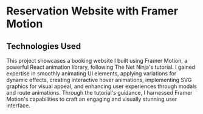 # Reservation Website with Framer Motion

## Technologies Used
This project showcases a booking website I built using Framer Motion, a powerful React animation library, following The Net Ninja's tutorial. I gained expertise in smoothly animating UI elements, applying variations for dynamic effects, creating interactive hover animations, implementing SVG graphics for visual appeal, and enhancing user experiences through modals and route animations. Through the tutorial's guidance, I harnessed Framer Motion's capabilities to craft an engaging and visually stunning user interface.